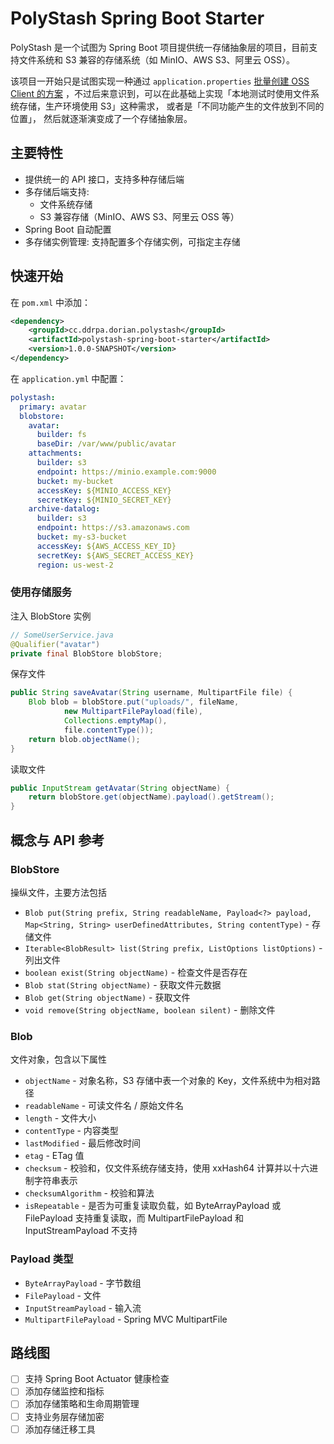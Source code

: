 # PolyStash Spring Boot Starter

PolyStash 是一个试图为 Spring Boot 项目提供统一存储抽象层的项目，目前支持文件系统和 S3 兼容的存储系统（如 MinIO、AWS S3、阿里云
OSS）。

该项目一开始只是试图实现一种通过
`application.properties` [批量创建 OSS Client 的方案](https://github.com/ddrpa/forvariz-spring-boot-starter)
，不过后来意识到，可以在此基础上实现「本地测试时使用文件系统存储，生产环境使用 S3」这种需求，
或者是「不同功能产生的文件放到不同的位置」，
然后就逐渐演变成了一个存储抽象层。

## 主要特性

- 提供统一的 API 接口，支持多种存储后端
- 多存储后端支持:
    - 文件系统存储
    - S3 兼容存储（MinIO、AWS S3、阿里云 OSS 等）
- Spring Boot 自动配置
- 多存储实例管理: 支持配置多个存储实例，可指定主存储

## 快速开始

在 `pom.xml` 中添加：

```xml
<dependency>
    <groupId>cc.ddrpa.dorian.polystash</groupId>
    <artifactId>polystash-spring-boot-starter</artifactId>
    <version>1.0.0-SNAPSHOT</version>
</dependency>
```

在 `application.yml` 中配置：

```yaml
polystash:
  primary: avatar
  blobstore:
    avatar:
      builder: fs
      baseDir: /var/www/public/avatar
    attachments:
      builder: s3
      endpoint: https://minio.example.com:9000
      bucket: my-bucket
      accessKey: ${MINIO_ACCESS_KEY}
      secretKey: ${MINIO_SECRET_KEY}
    archive-datalog:
      builder: s3
      endpoint: https://s3.amazonaws.com
      bucket: my-s3-bucket
      accessKey: ${AWS_ACCESS_KEY_ID}
      secretKey: ${AWS_SECRET_ACCESS_KEY}
      region: us-west-2
```

### 使用存储服务

注入 BlobStore 实例

```java
// SomeUserService.java
@Qualifier("avatar")
private final BlobStore blobStore;
````

保存文件

```java
public String saveAvatar(String username, MultipartFile file) {
    Blob blob = blobStore.put("uploads/", fileName,
            new MultipartFilePayload(file),
            Collections.emptyMap(),
            file.contentType());
    return blob.objectName();
}
```

读取文件

````java
public InputStream getAvatar(String objectName) {
    return blobStore.get(objectName).payload().getStream();
}
````

## 概念与 API 参考

### BlobStore

操纵文件，主要方法包括

- `Blob put(String prefix, String readableName, Payload<?> payload, Map<String, String> userDefinedAttributes, String contentType)` -
存储文件
- `Iterable<BlobResult> list(String prefix, ListOptions listOptions)` - 列出文件
- `boolean exist(String objectName)` - 检查文件是否存在
- `Blob stat(String objectName)` - 获取文件元数据
- `Blob get(String objectName)` - 获取文件
- `void remove(String objectName, boolean silent)` - 删除文件

### Blob

文件对象，包含以下属性

- `objectName` - 对象名称，S3 存储中表一个对象的 Key，文件系统中为相对路径
- `readableName` - 可读文件名 / 原始文件名
- `length` - 文件大小
- `contentType` - 内容类型
- `lastModified` - 最后修改时间
- `etag` - ETag 值
- `checksum` - 校验和，仅文件系统存储支持，使用 xxHash64 计算并以十六进制字符串表示
- `checksumAlgorithm` - 校验和算法
- `isRepeatable` - 是否为可重复读取负载，如 ByteArrayPayload 或 FilePayload 支持重复读取，而 MultipartFilePayload 和
  InputStreamPayload 不支持

### Payload 类型

- `ByteArrayPayload` - 字节数组
- `FilePayload` - 文件
- `InputStreamPayload` - 输入流
- `MultipartFilePayload` - Spring MVC MultipartFile

## 路线图

- [ ] 支持 Spring Boot Actuator 健康检查
- [ ] 添加存储监控和指标
- [ ] 添加存储策略和生命周期管理
- [ ] 支持业务层存储加密
- [ ] 添加存储迁移工具
